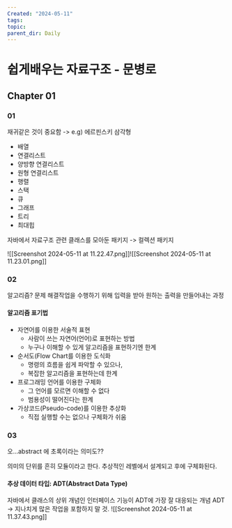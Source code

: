 ```yaml
---
Created: "2024-05-11"
tags: 
topic: 
parent_dir: Daily
---
```

# 쉽게배우는 자료구조 - 문병로
## Chapter 01
### 01
재귀같은 것이 중요함 -> e.g) 에르핀스키 삼각형

- 배열
- 연결리스트
- 양방향 연결리스트
- 원형 연결리스트
- 행렬
- 스택
- 큐
- 그래프
- 트리
- 최대힙

자바에서 자료구조 관련 클래스를 모아둔 패키지 -> 컬렉션 패키지

![[Screenshot 2024-05-11 at 11.22.47.png]]![[Screenshot 2024-05-11 at 11.23.01.png]]

### 02
알고리즘? 문제 해결작업을 수행하기 위해 입력을 받아 원하는 출력을 만들어내는 과정
#### 알고리즘 표기법
- 자연어를 이용한 서술적 표현
	- 사람이 쓰는 자연어(언어)로 표현하는 방법
	- 누구나 이해할 수 있게 알고리즘을 표현하기엔 한계
- 순서도(Flow Chart를 이용한 도식화
	- 명령의 흐름을 쉽게 파악할 수 있으나,
	- 복잡한 알고리즘을 표현하는데 한계
- 프로그래밍 언어를 이용한 구체화
	- 그 언어를 모르면 이해할 수 없다
	- 범용성이 떨어진다는 한계
- 가상코드(Pseudo-code)를 이용한 추상화
	- 직접 실행할 수는 없으나 구체화가 쉬움
### 03
오...abstract 에 초록이라는 의미도??

의미의 단위를 흔히 모듈이라고 한다. 추상적인 레벨에서 설계되고 후에 구체화된다. 

#### 추상 데이터 타입: ADT(Abstract Data Type)
자바에서 클래스의 상위 개념인 인터페이스 기능이 ADT에 가장 잘 대응되는 개념
ADT -> 지나치게 많은 작업을 포함하지 말 것.
![[Screenshot 2024-05-11 at 11.37.43.png]]


